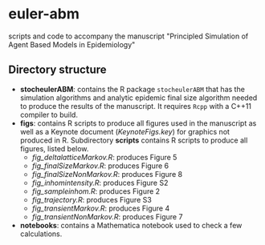 # euler-abm
scripts and code to accompany the manuscript "Principled Simulation of Agent Based Models in Epidemiology"

## Directory structure
  * **stocheulerABM**: contains the R package `stocheulerABM` that has the simulation algorithms and analytic epidemic final size algorithm needed to produce the results of the manuscript. It requires `Rcpp` with a C++11 compiler to build.
  * **figs**: contains R scripts to produce all figures used in the manuscript as well as a Keynote document (*KeynoteFigs.key*) for graphics not produced in R. Subdirectory **scripts** contains R scripts to produce all figures, listed below.
    * *fig_deltalatticeMarkov.R*: produces Figure 5
    * *fig_finalSizeMarkov.R*: produces Figure 6
    * *fig_finalSizeNonMarkov.R*: produces Figure 8
    * *fig_inhomintensity.R*: produces Figure S2
    * *fig_sampleinhom.R*: produces Figure 2
    * *fig_trajectory.R*: produces Figure S3
    * *fig_transientMarkov.R*: produces Figure 4
    * *fig_transientNonMarkov.R*: produces Figure 7
  * **notebooks**: contains a Mathematica notebook used to check a few calculations.

